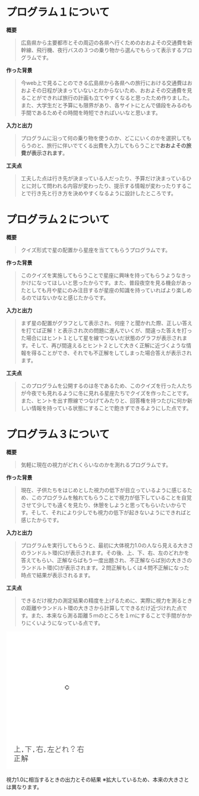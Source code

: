 # プログラム１について
**概要**
>広島県から主要都市とその周辺の各県へ行くためのおおよその交通費を新幹線、飛行機、夜行バスの３つの乗り物から選んでもらって表示するプログラムです。

 **作った背景**  
>今web上で見ることのできる広島県から各県への旅行における交通費はおおよその日程が決まっていないとわからないため、おおよその交通費を見ることができれば旅行の計画も立てやすくなると思ったため作りました。また、大学生だと予算にも限界があり、各サイトにとんで値段をみるのも手間であるためその時間を時短できればいいなと思います。

 **入力と出力**  
>プログラムに沿って何の乗り物を使うのか、どこにいくのかを選択してもらうのと、旅行に伴いでてくる出費を入力してもらうことで**おおよその旅費が表示されます**。

 **工夫点**  
>工夫した点は行き先が決まっている人だったり、予算だけ決まっているひとに対して問われる内容が変わったり、提示する情報が変わったりすることで行き先と行き方を決めやすくなるように設計したところです。

# プログラム２について
 **概要**  
 >クイズ形式で星の配置から星座を当ててもらうプログラムです。
 
 **作った背景**  
 >このクイズを実施してもらうことで星座に興味を持ってもらうようなきっかけになってほしいと思ったからです。また、普段夜空を見る機会があったとしても月や星にのみ注目するが星座の知識を持っていればより楽しめるのではないかなと感じたからです。
 
 **入力と出力**  
 >まず星の配置がグラフとして表示され、何座？と聞かれた際、正しい答えを打てば正解！と表示され次の問題に進んでいくが、間違った答えを打った場合にはヒント１として星を線でつないだ状態のグラフが表示されます。そして、再び間違えるとヒント２として大きく正解に近づくような情報を得ることができ、それでも不正解をしてしまった場合答えが表示されます。
 
 **工夫点**  
 >このプログラムを公開するのは冬であるため、このクイズを行った人たちが今夜でも見れるように冬に見れる星座たちでクイズを作ったことです。また、ヒントを出す際線でつなげてみたりと、回答権を持つたびに何か新しい情報を持っている状態にすることで飽きずできるようにした点です。
 
# プログラム３について
**概要**  
> 気軽に現在の視力がどれくらいなのかを測れるプログラムです。

**作った背景**
> 現在、子供たちをはじめとした視力の低下が目立っているように感じるため、このプログラムを触れてもらうことで視力が低下していることを自覚させて少しでも遠くを見たり、休憩をしようと思ってもらいたいからです。そして、それにより少しでも視力の低下が起きないようにできればと感じたからです。

**入力と出力**
> プログラムを実行してもらうと、最初に大体視力1.0の人なら見える大きさのランドルト環(C)が表示されます。その後、上、下、右、左のどれかを答えてもらい、正解ならばもう一度出題され、不正解ならば別の大きさのランドルト環(C)が表示されます。２問正解もしくは４問不正解になった時点で結果が表示されるます。
  
**工夫点**
> できるだけ視力の測定結果の精度を上げるために、実際に視力を測るときの距離やランドルト環の大きさから計算してできるだけ近づけれた点です。また、本来なら測る距離５ｍのところを１ｍにすることで手間がかかりにくいようになっている点です。

![ランドルト環(例)](eye.png)

視力1.0に相当するときの出力とその結果
※拡大しているため、本来の大きさとは異なります。
